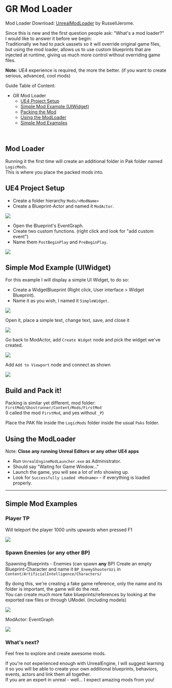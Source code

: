 # GR Mod Loader

Mod Loader Download: [UnrealModLoader](https://github.com/RussellJerome/UnrealModLoader/releases) by RussellJerome.

Since this is new and the first question people ask: "What's a mod loader?" </br>
I would like to answer it before we begin:</br>
Traditionally we had to pack uassets so it will override original game files, but using the mod loader, allows us to use custom blueprints that are injected at runtime, giving us much more control without overriding game files.

**Note:** UE4 experience is required, the more the better. (if you want to create serious, advanced, cool mods)

Guide Table of Content:</br>
- GR Mod Loader
  - [UE4 Project Setup](#ue4-project-setup)
  - [Simple Mod Example (UIWidget)](#simple-mod-example-uiwidget)
  - [Packing the Mod](#build-and-pack-it)
  - [Using the ModLoader](#using-the-modloader)
  - [Simple Mod Examples](#simple-mod-examples)

</br>

## Mod Loader
Running it the first time will create an additional folder in Pak folder named `LogicMods`.</br>
This is where you place the packed mods into. 

## UE4 Project Setup
- Create a folder hierarchy `Mods/<ModName>`
- Create a Blueprint-Actor and named it `ModActor`.

![](Images/mod1.png)

- Open the Blueprint's EventGraph.
- Create two custom functions. (right click and look for "add custom event")
- Name them `PostBeginPlay` and `PreBeginPlay`.

![](Images/mod2.png)

## Simple Mod Example (UIWidget)

For this example I will display a simple UI Widget, to do so:
- Create a WidgetBlueprint (Right click, User interface > Widget Blueprint).
- Name it as you wish, I named it `SimpleWidget`.

![](Images/mod3.png)

Open it, place a simple text, change text, save, and close it

![](Images/mod4.png)

Go back to ModActor, add `Create Widget` node and pick the widget we've created.

![](Images/mod5.png)

Add `Add to Viewport` node and connect as shown

![](Images/mod6.png)

## Build and Pack it!
Packing is similar yet different, mod folder:</br>
`FirstMod/Ghostrunner/Content/Mods/FirstMod` </br>
(I called the mod `FirstMod`, and yes without `_P`)

Place the PAK file inside the `LogicMods` folder inside the usual `Paks` folder.

## Using the ModLoader
Note: **Close any running Unreal Editors or any other UE4 apps**

- Run `UnrealEngineModLauncher.exe` as Administrator.
- Should say "Waitng for Game Window..."
- Launch the game, you will see a lot of info showing up.
- Look for `Successfully Loaded <Modname>` - if everything is loaded properly.

---
## Simple Mod Examples

### Player TP
Will teleport the player 1000 units upwards when pressed F1

![](Images/mod8.png)

### Spawn Enemies (or any other BP)
Spawning Blueprints - Enemies (can spawn **any** BP)
Create an empty Blueprint-Character and name it `BP_EnemyShooterUzi` in `Content/ArtificialIntelligence/Characters/`

By doing this, we're creating a fake game reference, only the name and its folder is important, the game will do the rest.</br>
You can create much more fake blueprints/references by looking at the exported raw files or through UModel. (including models)

![](Images/mod9.png)

ModActor: EventGraph

![](Images/mod10.png)

### What's next?
Feel free to explore and create awesome mods.

If you're not experienced enough with UnrealEngine, I will suggest learning it so you will be able to create your own additional blueprints, behaviors, events, actors and link them all together.</br>
If you are an expert in unreal - well... I expect amazing mods from you!
